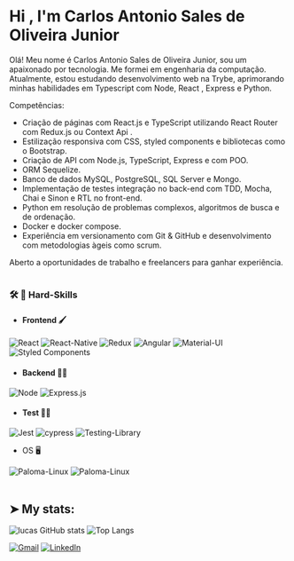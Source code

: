 
<h1 align="left">Hi , I'm Carlos Antonio Sales de Oliveira Junior </h1> 

Olá! Meu nome é Carlos Antonio Sales de Oliveira Junior,  sou um apaixonado por tecnologia. Me formei em engenharia da computação. 
Atualmente, estou estudando desenvolvimento web na Trybe, aprimorando minhas habilidades em Typescript com Node, React , Express e Python.

Competências:
- Criação de páginas com React.js e TypeScript utilizando React Router com Redux.js ou Context Api .
- Estilização responsiva com CSS, styled components e bibliotecas como o Bootstrap.
- Criação de API com Node.js, TypeScript, Express e com POO.
- ORM Sequelize.
- Banco de dados MySQL, PostgreSQL, SQL Server e Mongo.
- Implementação de testes integração no back-end com TDD, Mocha, Chai e Sinon e RTL no front-end.
- Python em resolução de problemas complexos, algoritmos de busca e de ordenação.
- Docker e docker compose.
- Experiência em versionamento com Git & GitHub e desenvolvimento com metodologias àgeis como scrum.

Aberto a oportunidades de trabalho e freelancers para ganhar experiência.
  
<!-- [![Typing SVG](https://readme-typing-svg.herokuapp.com?font=Fira+Code&size=34&pause=1000&background=FFFFFF00&vCenter=true&width=600&height=60&lines=Hey+%F0%9F%91%8B+Welcome+to+my+profile;)](https://git.io/typing-svg)-->
 
 

# <h3> 🛠  🔭 Hard-Skills </h3>
 - #### Frontend 🖌️
    
 ![React](https://img.shields.io/badge/React-20232A?style=for-the-badge&logo=react&logoColor=61DAFB)
    ![React-Native](https://img.shields.io/badge/React_Native-20232A?style=for-the-badge&logo=react&logoColor=61DAFB)
    ![Redux](https://img.shields.io/badge/redux-%23593d88.svg?style=for-the-badge&logo=redux&logoColor=white)
    ![Angular](https://img.shields.io/badge/angular-%23DD0031.svg?style=for-the-badge&logo=angular&logoColor=white)
    ![Material-UI](https://img.shields.io/badge/Material--UI-0081CB?style=for-the-badge&logo=material-ui&logoColor=white)
    ![Styled Components](https://img.shields.io/badge/styled--components-DB7093?style=for-the-badge&logo=styled-components&logoColor=white)
 

- #### Backend 👩‍💻
 ![Node](https://img.shields.io/badge/Node.js-339933?style=for-the-badge&logo=nodedotjs&logoColor=white)
 ![Express.js](https://img.shields.io/badge/express.js-%23404d59.svg?style=for-the-badge&logo=express&logoColor=%2361DAFB)

 - #### Test 👷‍♀️
 ![Jest](https://img.shields.io/badge/-jest-%23C21325?style=for-the-badge&logo=jest&logoColor=white)
 ![cypress](https://img.shields.io/badge/-cypress-%23E5E5E5?style=for-the-badge&logo=cypress&logoColor=058a5e)
 ![Testing-Library](https://img.shields.io/badge/-TestingLibrary-%23E33332?style=for-the-badge&logo=testing-library&logoColor=white)
   <!-- ![Mocha](https://img.shields.io/badge/-mocha-%238D6748?style=for-the-badge&logo=mocha&logoColor=white)-->
    
 - OS 🖥️
  <div style="display: inline_block">
  <img align="center" alt="Paloma-Linux" src="https://img.shields.io/badge/Ubuntu-E95420?style=for-the-badge&logo=ubuntu&logoColor=white">
  <img align="center" alt="Paloma-Linux" src="https://img.shields.io/badge/Windows-0078D6?style=for-the-badge&logo=windows&logoColor=white">
  </div><br>

## ➤ My stats:
![lucas GitHub stats](https://github-readme-stats.vercel.app/api?username=jrcarlosanto&show_icons=true&theme=radical)
![Top Langs](https://github-readme-stats.vercel.app/api/top-langs/?username=jrcarlosanto&layout=compact&theme=radical)


<p align="left">
  <a href="carlosamtoni@gmail.com" title="Gmail">
  <img src="https://img.shields.io/badge/-Gmail-FF0000?style=flat-square&labelColor=FF0000&logo=gmail&logoColor=white&link=LINK-DO-SEU-GMAIL" alt="Gmail"/></a>
  <a href="https://www.linkedin.com/in/carlos-antonio-sales-de-oliveira-junior/" title="LinkedIn">
  <img src="https://img.shields.io/badge/-Linkedin-0e76a8?style=flat-square&logo=Linkedin&logoColor=white&link=LINK-DO-SEU-LINKEDIN" alt="LinkedIn"/></a>
</p>
